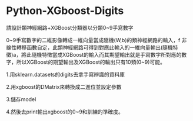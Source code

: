 # Python-XGboost-Digits
請設計類神經網路+XGBoost分類器以分類0~9手寫數字


0~9手寫數字的二維影像轉成一維向量當成隨機(W,b)的類神經網路的輸入，f 非線性轉移函數自定，此類神經網路可得到對應此輸入的一維向量輸出(隨機特徵)a，將此隨機特徵當成XGBoost的輸入而其期望輸出就是手寫數字所對應的數字，所以XGBoost的期望輸出及XGBoost的輸出只有10類(0~9)可能。

1.用sklearn.datasets的digits去拿手寫辨識的資料庫

2.用xgboost的DMatrix來轉換成二進位並設定參數

3.儲存model

4.然後去print輸出xgboost的0~9和訓練的準確度。
